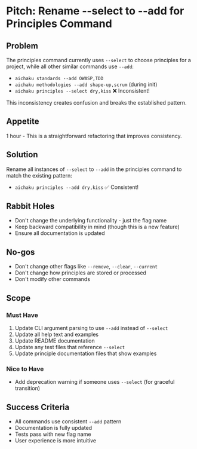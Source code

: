 # Pitch: Rename --select to --add for Principles Command

## Problem

The principles command currently uses `--select` to choose principles for a project, while all other similar commands
use `--add`:

- `aichaku standards --add OWASP,TDD`
- `aichaku methodologies --add shape-up,scrum` (during init)
- `aichaku principles --select dry,kiss` ❌ Inconsistent!

This inconsistency creates confusion and breaks the established pattern.

## Appetite

1 hour - This is a straightforward refactoring that improves consistency.

## Solution

Rename all instances of `--select` to `--add` in the principles command to match the existing pattern:

- `aichaku principles --add dry,kiss` ✅ Consistent!

## Rabbit Holes

- Don't change the underlying functionality - just the flag name
- Keep backward compatibility in mind (though this is a new feature)
- Ensure all documentation is updated

## No-gos

- Don't change other flags like `--remove`, `--clear`, `--current`
- Don't change how principles are stored or processed
- Don't modify other commands

## Scope

### Must Have

1. Update CLI argument parsing to use `--add` instead of `--select`
2. Update all help text and examples
3. Update README documentation
4. Update any test files that reference `--select`
5. Update principle documentation files that show examples

### Nice to Have

- Add deprecation warning if someone uses `--select` (for graceful transition)

## Success Criteria

- All commands use consistent `--add` pattern
- Documentation is fully updated
- Tests pass with new flag name
- User experience is more intuitive
